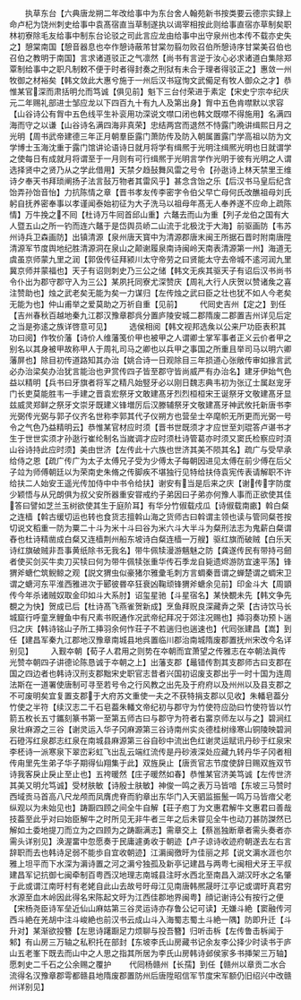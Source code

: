 <!-- { "loadSidebar": true } -->
　　执草东台【六典唐龙朔二年改给事中为东台舍人翰苑新书按类要云德宗实録上命卢杞为饶州刺史给事中袁髙宿直当草制遂执以谒宰相按此则给事直宿亦草制矣职林初寮除毛友给事中制东台论驳之司此言应龙由给事中出守泉州也本传不载亦史失之】憩棠南国【憩音器息也夲作憩诗蔽芾甘棠勿翦勿败召伯所憩诗序甘棠美召伯也召伯之教明于南国】言求诸道驳正之气凛然【尚书有言逆于汝心必求诸道白集除郑覃制给事中之职凡制敕不便于时者得封奏之刑狱有未合于理者得驳正之】惠敛一州牧御之材裕矣【韩文敛此大惠兮施于一州后汉书寇恂文武僃足有牧人御众之才】恭惟某官深而肃括明允而笃诚【俱见前】魁下三台付荣进于素定【宋史宁宗夲纪庆元二年赐礼部进士邹应龙以下四百九十有九人及第出身】胷中五色肯噤默以求容【山谷诗公有胷中五色线平生补衮用功深说文噤口闭也韩文既噤不得施用】名满四海而守之以谦【山谷诗名满四海非真荣】忠结两宫而退然不恃露门晩讲缉熙日月之光明【周书武帝建德三年正月朝羣臣露门萧防传及防入朝属置露门学高祖以防为文学博士玉海沈重于露门馆讲论语诗日就月将学有缉熈于光明注缉熈光明也日就谓学之使每日有成就月将谓至于一月则有可行缉熈于光明言学作光明于彼有光明之人谓选择贤中之贤乃从之学此借用】天禁夕趋鼔舞风雷之号令【孙逖诗上林天禁里王维诗夕奉天书拜琐阐扬子法言鼔万物者其雷风乎】甚念含饴之乐【后汉书马皇后纪含饴弄孙饴音怡】力抗陈情之章【晋书孝友传李密字令伯父早亡母何氏改醮祖母刘氏躬自抚养密奉事以孝谨闻泰始初征为大子洗马以祖母年髙无人奉养遂不应命上疏陈情】万牛挽之不囘【杜诗万牛囘首邱山重】六鼇去而山为重【列子龙伯之国有大人暨五山之所一钓而连六鼇于是岱舆员峤二山流于北极沈于大海】前驱画防【韦苏州诗兵卫森画防】出镇清源【泉州唐天寳中为清源郡唐末闽王所据石晋时附南唐陞清源军节度舆地纪胜清源洞在泉山之颠谢履泉南诗闽岭天南表清源第一州】海道无虞虽京师蒙九里之润【郭伋传征拜颍川太守帝劳之曰贤能太守去帝城不逺河润九里冀京师并蒙福也】天子有诏则刺史乃三公之储【韩文无疾其驱天子有诏后汉书尚书令仆出为郡守郡守入为三公】某夙托同寮尤深赞庆【周礼大行人庆贺以赞诸矦之喜注赞助也】烛之武老矣无能为矣一力谋归【左传烛之武曰臣之壮也犹不如人今老矣无能为也】仲山甫举之爱莫助之万祈自重【见前】
　　代囘史吉州【定之】到任【吉州春秋百越地秦九江郡汉豫章郡呉分置庐陵安城二郡隋废二郡置吉州详见后定之当是弥逺之族详啓意可见】
　　选侯相阅【韩文视邦选矦以公来尸功臣表积其功曰阅】作牧价藩【诗价人维藩笺价甲也被甲之人谓卿士掌军事者正义云价者甲之别名以其身被甲故称甲人于周礼司马之卿也以兵甲之事国之所重且举司马以明六卿藩屏也】除目初传道路知其办治【姚合诗一日观除目三年损道心张敞传审如掾言武必办治梁矣办治犹言能治也尹赏传四子皆至郡守皆尚威严有办治名】建牙伊始气色益以精明【兵书曰牙旗者将军之精凡始竪牙必以刚日魏志典韦初为张辽士属赵宠牙门长吏莫能胜韦一手建之晋袁宏祭牙文敢建髙牙烈烈桓桓宋王诞祭牙文敬建髙牙显兹威灵郑鲜之祭牙文崇牙既建义锋増厉后汉滕辅祭牙文敬建髙牙神武攸托新唐书李光弼传光弼与郭子仪齐名世称李郭其代子仪朔方也营垒士卒麾帜无所更而光弼一号令之气色乃益精明云】恭惟某官材应时须【晋书世既须才才应世至刘琨答卢谌书才生于世世实须才孙逖行崔纶制名当嵗调才应时须杜诗管葛亦时须又窦氏检察应时湏山谷诗持此应时须】美由世济【左传此十六族也世济其美不陨其名】疏广与受早承给侍之恩【疏广传广为太子太傅兄子受为少傅太子每朝因进见太傅在前少傅在后父子竝为师傅朝廷以为荣南史朱脩之传脚疾不堪独行见特给扶侍袁宪传表请解职不许给扶二人始安王遥光传加侍中中书令给扶】谢安有当是后来之庆【谢传字防度少颖悟与从兄朗俱为叔父安所器重安甞戒约子弟因曰子弟亦何豫人事而正欲使其佳答曰譬如芝兰玉树欲使其生于庭阶耳】有华分竹俶载戍瓜【诗俶载南畞】斡白粲之连樯【斡古缓切运也转也食货志擅斡山海之货师古曰斡谓主领也读与管同粲苍按切说文稻重一防为粟二十斗为米十斗曰谷为米六斗大半斗为粲刑法志为鬼薪白粲谓舂也杜诗精凿成白粲又连樯荆州船东坡诗白粲连樯一万艘】驱红旗而破贼【白乐天诗红旗破贼非吾事黄纸除书无我名】带牛佩犊漫游魑魅之防【龚遂传民有带持弓劒者使买剑买牛卖刀买犊曰何为带牛佩犊张重华传石季龙自毙遗烬游防宜速平荡】锋猬斧螗伫筑鲵鲸之观【説文猬虫似豪猪尔雅彚毛刺方言蜩秦晋谓之蝉楚谓之蜩宋卫谓之螗河东平淮西雅进次于郾彼昬卒狂衰凶鞠顽锋猬斧螗余见前】印金斗大【周顗传今年杀诸贼奴取金印如斗大系肘】诏玺星驰【斗星宿名】某快覩未先【韩文争先覩之为快】贺成已后【杜诗髙飞燕雀贺新成】烹鱼拜贶良深藏弆之荣【古诗饮马长城窟行呼童烹鲤鱼中有尺素书贶通作况武帝纪拜况于郊注况赐也】揷羽奏功预卜遄归之庆【韩诗铭山子所工挿羽余何怍荘子不若遄归也遄速也】代囘张建昌【嵩】到任【建昌军秦九江郡地汉豫章南城县地呉置临川郡治南城隋废郡置抚州宋改今名详别见】
　　入觐夲朝【荀子人君用之则势在夲朝而宜萧望之传雅志在夲朝法眞传光赞夲朝四子讲德论陈恳诚于夲朝之上】出藩支郡【鼂错传割其支郡师古曰支郡在国之四边者也韩诗汉刑支郡黜宋史职官志昔者兴国初诏废支郡出乎一时十国为连周法斯在一道署使唐制可寻至若号令之行风教之出先及于府府以及州州以及县支郡之不可废明矣宜复置支郡于大府苏文重使一夫之不获特捐支郡以见收】朱轓皂葢分竹使之半符【续汉志二千石皂葢朱轓文帝纪初与郡守为竹使符应劭曰竹使符皆以竹箭五枚长五寸鑴刻篆书第一至第五师古曰与郡守为符者右畱京师左以与之】碧涧红泉壮麻源之三谷【谢灵运入华子冈麻源第三谷诗南州实炎德桂树缘寒山铜陵映碧涧石磴泻红泉郡志红泉在南城县麻源第三谷自砂中流出色红谢灵运赋讯丹砂于红泉宋李柸诗一派寒泉下翠峦彩虹飞出乱云端红流传是丹砂液深处应藏九转丹华子冈者相传甪里先生弟子华子期得仙翔集于此】双旌戾止【唐贡官志节度使辞日赐双旌双节诗我客戾止戾止至止也】五袴暖然【庄子暖然如春】恭惟某官济美笃诚【左传世济其美又明允笃诚】受材肤敏【诗殷士肤敏】神俊一鸣之表万马皆喑【东坡三马赞时西域贡马首高八尺龙颅而凤膺虎脊而豹章出东华门入天驷监振鬛一鸣万马皆瘖父老纵观以为未始见也】踌蹰四顾之间全牛自解【荘子庖丁为文惠君解牛文惠君曰善哉技葢至此乎对曰始臣解牛之时所见无非牛者三年之后未甞见全牛也动刀甚防謋然已解如土委地提刀而立为之四顾为之踌蹰满志】需章交上【蔡邕独断章者需头奏者亦需头详别见】涣渥畱中忽愿奏于民庸遽勇收于朝迹【卢子谅诗收迹府朝遂去左右言辞职而去也韩诗足弱不能歩自宜收朝迹】江漘闽徼旴为佳丽之邦【说文漘水涯也尔雅上坦平而下水深为漘诗置之河之漘兮独孤及新亭记建昌与两粤七闽相犬牙王平叔建昌军记抗御七闽牵制百粤西汉地理志南城县注旴水西北至南昌入湖汉旴水之名肇于此或谓江南旴村有老姥自此山去故号旴母江见南唐韩熈晟旴江亭记或谓旴真君穷水源至血木岭因此得名宋陈起文旴为江西佳郡地界闽粤】顔记谢诗公有按行之便【宋杨尧臣诗军垒近仙山麻姑第三谷灵运诗亦存鲁公记可读】无嫌斗絶【窦融传河西斗絶在羌胡中注斗峻絶也前汉书云成山斗入海蜀志蜀土斗絶一隅】防即升迁【斗升对】某渐欲投簪【左思诗躇蹰足力烦聊与投吾簪】归听击柝【左传鲁击柝闻于邾】有山房三万轴之私积托在部封【东坡李氏山房藏书记余友李公择少时读书于庐山五老峯下既去而山中之人思之指其所居为李氏山房韩诗邺侯家多书挿架三万轴】愿刺史二千石之公余赐之覆护
　　代囘杨赣州【长孺】到任【赣州以章贡二水合流得名汉豫章郡雩都赣县地隋废郡置防州后唐陞昭信军节度宋军额仍旧绍兴中改赣州详别见】
